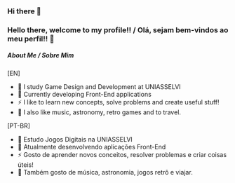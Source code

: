 ### Hi there 👋

<!--
**luisedupacheco/luisedupacheco** is a ✨ _special_ ✨ repository because its `README.md` (this file) appears on your GitHub profile.

Here are some ideas to get you started:

- 🔭 I’m currently working on ...
- 🌱 I’m currently learning ...
- 👯 I’m looking to collaborate on ...
- 🤔 I’m looking for help with ...
- 💬 Ask me about ...
- 📫 How to reach me: ...
- 😄 Pronouns: ...
- ⚡ Fun fact: ...
-->

### Hello there, welcome to my profile!! / Olá, sejam bem-vindos ao meu perfil!! 👋

##### About Me / Sobre Mim

[EN]

- 🌱 I study Game Design and Development at UNIASSELVI
- 🔭 Currently developing Front-End applications
- ⚡ I like to learn new concepts, solve problems and create useful stuff!
- 💬 I also like music, astronomy, retro games and to travel.

[PT-BR]

- 🌱 Estudo Jogos Digitais na UNIASSELVI
- 🔭 Atualmente desenvolvendo aplicações Front-End
- ⚡ Gosto de aprender novos conceitos, resolver problemas e criar coisas úteis!
- 💬 Também gosto de música, astronomia, jogos retrô e viajar.
